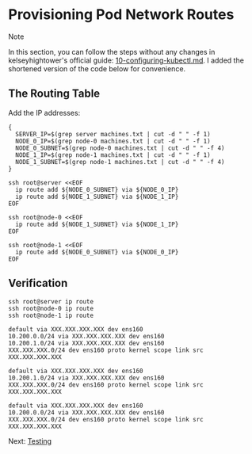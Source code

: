 # Provisioning Pod Network Routes

> [!NOTE]
> In this section, you can follow the steps without any changes in kelseyhightower's official guide: [10-configuring-kubectl.md](https://github.com/kelseyhightower/kubernetes-the-hard-way/blob/master/docs/10-configuring-kubectl.md). I added the shortened version of the code below for convenience.

## The Routing Table

Add the IP addresses:

```
{
  SERVER_IP=$(grep server machines.txt | cut -d " " -f 1)
  NODE_0_IP=$(grep node-0 machines.txt | cut -d " " -f 1)
  NODE_0_SUBNET=$(grep node-0 machines.txt | cut -d " " -f 4)
  NODE_1_IP=$(grep node-1 machines.txt | cut -d " " -f 1)
  NODE_1_SUBNET=$(grep node-1 machines.txt | cut -d " " -f 4)
}

ssh root@server <<EOF
  ip route add ${NODE_0_SUBNET} via ${NODE_0_IP}
  ip route add ${NODE_1_SUBNET} via ${NODE_1_IP}
EOF

ssh root@node-0 <<EOF
  ip route add ${NODE_1_SUBNET} via ${NODE_1_IP}
EOF

ssh root@node-1 <<EOF
  ip route add ${NODE_0_SUBNET} via ${NODE_0_IP}
EOF
```

## Verification

```
ssh root@server ip route
ssh root@node-0 ip route
ssh root@node-1 ip route
```

```
default via XXX.XXX.XXX.XXX dev ens160
10.200.0.0/24 via XXX.XXX.XXX.XXX dev ens160
10.200.1.0/24 via XXX.XXX.XXX.XXX dev ens160
XXX.XXX.XXX.0/24 dev ens160 proto kernel scope link src XXX.XXX.XXX.XXX

default via XXX.XXX.XXX.XXX dev ens160
10.200.1.0/24 via XXX.XXX.XXX.XXX dev ens160
XXX.XXX.XXX.0/24 dev ens160 proto kernel scope link src XXX.XXX.XXX.XXX

default via XXX.XXX.XXX.XXX dev ens160
10.200.0.0/24 via XXX.XXX.XXX.XXX dev ens160
XXX.XXX.XXX.0/24 dev ens160 proto kernel scope link src XXX.XXX.XXX.XXX
```

Next: [Testing](https://github.com/Jaecom/kubernetes-the-hard-way-raspberrypi-docker/blob/main/docs/12-smoke-test.md)
